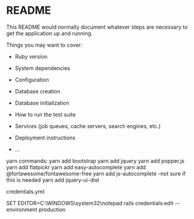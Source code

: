 # README

This README would normally document whatever steps are necessary to get the
application up and running.

Things you may want to cover:

* Ruby version

* System dependencies

* Configuration

* Database creation

* Database initialization

* How to run the test suite

* Services (job queues, cache servers, search engines, etc.)

* Deployment instructions

* ...

yarn commands:
yarn add bootstrap 
yarn add jquery
yarn add popper.js
yarn add flatpickr
yarn add easy-autocomplete
yarn add @fortawesome/fontawesome-free
yarn add js-autocomplete  -not sure if this is needed
yarn add jquery-ui-dist


credentials.yml:

SET EDITOR=C:\WINDOWS\system32\notepad
rails credentials:edit --environment production
